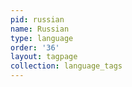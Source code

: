 ```yaml
---
pid: russian
name: Russian
type: language
order: '36'
layout: tagpage
collection: language_tags
---
```

